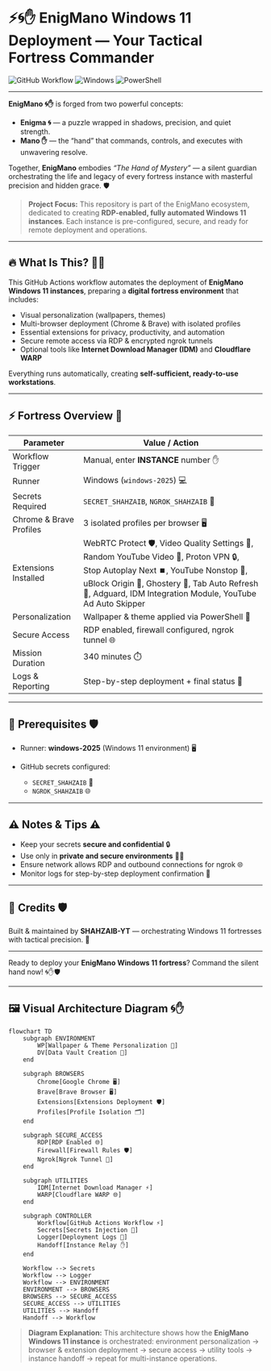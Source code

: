 # ⚡🌀✋ EnigMano Windows 11 Deployment — Your Tactical Fortress Commander

![GitHub Workflow](https://img.shields.io/badge/GitHub-Workflow-blue?style=for-the-badge\&logo=github\&logoColor=white)
![Windows](https://img.shields.io/badge/Runner-Windows-lime?style=for-the-badge\&logo=windows\&logoColor=white)
![PowerShell](https://img.shields.io/badge/Script-PowerShell-178600?style=for-the-badge\&logo=powershell\&logoColor=white)

---

**EnigMano 🌀✋** is forged from two powerful concepts:

* **Enigma 🌀** — a puzzle wrapped in shadows, precision, and quiet strength.
* **Mano ✋** — the “hand” that commands, controls, and executes with unwavering resolve.

Together, **EnigMano** embodies *“The Hand of Mystery”* — a silent guardian orchestrating the life and legacy of every fortress instance with masterful precision and hidden grace. 🛡️

> **Project Focus:** This repository is part of the EnigMano ecosystem, dedicated to creating **RDP-enabled, fully automated Windows 11 instances**. Each instance is pre-configured, secure, and ready for remote deployment and operations.

---

## 🔥 What Is This? 🕵️‍♂️

This GitHub Actions workflow automates the deployment of **EnigMano Windows 11 instances**, preparing a **digital fortress environment** that includes:

* Visual personalization (wallpapers, themes)
* Multi-browser deployment (Chrome & Brave) with isolated profiles
* Essential extensions for privacy, productivity, and automation
* Secure remote access via RDP & encrypted ngrok tunnels
* Optional tools like **Internet Download Manager (IDM)** and **Cloudflare WARP**

Everything runs automatically, creating **self-sufficient, ready-to-use workstations**.

---

## ⚡ Fortress Overview 🏰

| Parameter               | Value / Action                                                                                                                                                                                                                                 |
| ----------------------- | ---------------------------------------------------------------------------------------------------------------------------------------------------------------------------------------------------------------------------------------------- |
| Workflow Trigger        | Manual, enter **INSTANCE** number ✋                                                                                                                                                                                                            |
| Runner                  | Windows (`windows-2025`) 💻                                                                                                                                                                                                                  |
| Secrets Required        | `SECRET_SHAHZAIB`, `NGROK_SHAHZAIB` 🔐                                                                                                                                                                                                         |
| Chrome & Brave Profiles | 3 isolated profiles per browser 🖥️                                                                                                                                                                                                            |
| Extensions Installed    | WebRTC Protect 🛡️, Video Quality Settings 🎥, Random YouTube Video 🎲, Proton VPN 🔒, Stop Autoplay Next ⏹️, YouTube Nonstop 🔁, uBlock Origin 🚫, Ghostery 👻, Tab Auto Refresh 🔄, Adguard, IDM Integration Module, YouTube Ad Auto Skipper |
| Personalization         | Wallpaper & theme applied via PowerShell 🎨                                                                                                                                                                                                    |
| Secure Access           | RDP enabled, firewall configured, ngrok tunnel 🌐                                                                                                                                                                                              |
| Mission Duration        | 340 minutes ⏱️                                                                                                                                                                                                                                 |
| Logs & Reporting        | Step-by-step deployment + final status 📝                                                                                                                                                                                                      |

---

## 🔐 Prerequisites 🛡️

* Runner: **windows-2025** (Windows 11 environment) 🖥️
* GitHub secrets configured:

  * `SECRET_SHAHZAIB` 🔑
  * `NGROK_SHAHZAIB` 🌐

---

## ⚠️ Notes & Tips ⚠️

* Keep your secrets **secure and confidential** 🔒
* Use only in **private and secure environments** 🕵️‍♂️
* Ensure network allows RDP and outbound connections for ngrok 🌐
* Monitor logs for step-by-step deployment confirmation 📝

---

## 🙌 Credits 🛡️

Built & maintained by **SHAHZAIB-YT** — orchestrating Windows 11 fortresses with tactical precision. 🔋

---

Ready to deploy your **EnigMano Windows 11 fortress**? Command the silent hand now! 🌀✋🛡️

---

## 🖼️ Visual Architecture Diagram 🌀✋

```mermaid
flowchart TD
    subgraph ENVIRONMENT
        WP[Wallpaper & Theme Personalization 🎨]
        DV[Data Vault Creation 📂]
    end

    subgraph BROWSERS
        Chrome[Google Chrome 🖥️]
        Brave[Brave Browser 🖥️]
        Extensions[Extensions Deployment 🛡️]
        Profiles[Profile Isolation 🗂️]
    end

    subgraph SECURE_ACCESS
        RDP[RDP Enabled 🌐]
        Firewall[Firewall Rules 🛡️]
        Ngrok[Ngrok Tunnel 🔐]
    end

    subgraph UTILITIES
        IDM[Internet Download Manager ⚡]
        WARP[Cloudflare WARP 🌐]
    end

    subgraph CONTROLLER
        Workflow[GitHub Actions Workflow ⚡]
        Secrets[Secrets Injection 🔑]
        Logger[Deployment Logs 📝]
        Handoff[Instance Relay ✋]
    end

    Workflow --> Secrets
    Workflow --> Logger
    Workflow --> ENVIRONMENT
    ENVIRONMENT --> BROWSERS
    BROWSERS --> SECURE_ACCESS
    SECURE_ACCESS --> UTILITIES
    UTILITIES --> Handoff
    Handoff --> Workflow
```

> **Diagram Explanation:**
> This architecture shows how the **EnigMano Windows 11 instance** is orchestrated: environment personalization → browser & extension deployment → secure access → utility tools → instance handoff → repeat for multi-instance operations.
